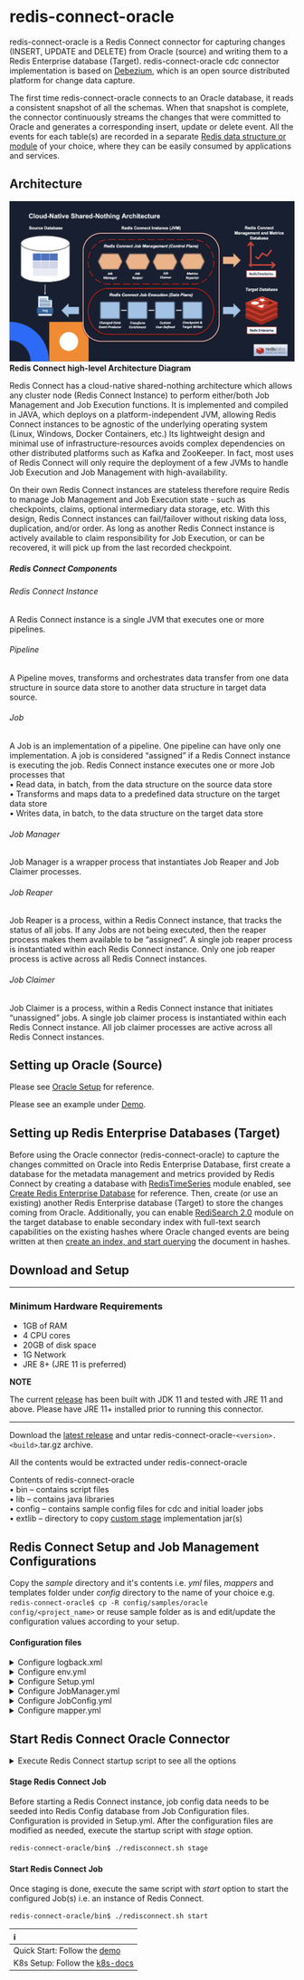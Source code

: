 # redis-connect-oracle

redis-connect-oracle is a Redis Connect connector for capturing changes (INSERT, UPDATE and DELETE) from Oracle (source) and writing them to a Redis Enterprise database (Target). redis-connect-oracle cdc connector implementation is based on <a href="https://debezium.io/documentation/reference/stable/connectors/oracle.html" target="_blank">Debezium</a>, which is an open source distributed platform for change data capture.

The first time redis-connect-oracle connects to an Oracle database, it reads a consistent snapshot of all the schemas.
When that snapshot is complete, the connector continuously streams the changes that were committed to Oracle and generates a corresponding insert, update or delete event.
All the events for each table(s) are recorded in a separate [Redis data structure or module](../../docs/writers.md) of your choice, where they can be easily consumed by applications and services.

## Architecture

![Redis Connect high-level Architecture](/docs/images/RedisConnect_Arch.png)
<b>Redis Connect high-level Architecture Diagram</b>

Redis Connect has a cloud-native shared-nothing architecture which allows any cluster node (Redis Connect Instance) to perform either/both Job Management and Job Execution functions. It is implemented and compiled in JAVA, which deploys on a platform-independent JVM, allowing Redis Connect instances to be agnostic of the underlying operating system (Linux, Windows, Docker Containers, etc.) Its lightweight design and minimal use of infrastructure-resources avoids complex dependencies on other distributed platforms such as Kafka and ZooKeeper. In fact, most uses of Redis Connect will only require the deployment of a few JVMs to handle Job Execution and Job Management with high-availability.

<p>
On their own Redis Connect instances are stateless therefore require Redis to manage Job Management and Job Execution state - such as checkpoints, claims, optional intermediary data storage, etc. With this design, Redis Connect instances can fail/failover without risking data loss, duplication, and/or order. As long as another Redis Connect instance is actively available to claim responsibility for Job Execution, or can be recovered, it will pick up from the last recorded checkpoint.

<h5>Redis Connect Components</h5>

<h6>Redis Connect Instance</h6>
<p>A Redis Connect instance is a single JVM that executes one or more pipelines.

<h6>Pipeline</h6>
<p>A Pipeline moves, transforms and orchestrates data transfer from one data structure in source data store to another data structure in target data source.

<h6>Job</h6>
<p>A Job is an implementation of a pipeline. One pipeline can have only one implementation. A job is considered “assigned” if a Redis Connect instance is executing the job. Redis Connect instance executes one or more Job processes that
<br>• Read data, in batch, from the data structure on the source data store
<br>• Transforms and maps data to a predefined data structure on the target data store
<br>• Writes data, in batch, to the data structure on the target data store

<h6>Job Manager</h6>
<p>Job Manager is a wrapper process that instantiates Job Reaper and Job Claimer processes.

<h6>Job Reaper</h6>
<p>Job Reaper is a process, within a Redis Connect instance, that tracks the status of all jobs. If any Jobs are not being executed, then the reaper process makes them available to be “assigned”. A single job reaper process is instantiated within each Redis Connect instance. Only one job reaper process is active across all Redis Connect instances.

<h6>Job Claimer</h6>
<p>Job Claimer is a process, within a Redis Connect instance that initiates “unassigned” jobs. A single job claimer process is instantiated within each Redis Connect instance. All job claimer processes are active across all Redis Connect instances.

## Setting up Oracle (Source)

Please see <a href="https://debezium.io/documentation/reference/stable/connectors/oracle.html#setting-up-oracle" target="_blank">Oracle Setup</a> for reference.

Please see an example under [Demo](demo/setup_oracle.sh).

## Setting up Redis Enterprise Databases (Target)

Before using the Oracle connector (redis-connect-oracle) to capture the changes committed on Oracle into Redis Enterprise Database, first create a database for the metadata management and metrics provided by Redis Connect by creating a database with [RedisTimeSeries](https://redislabs.com/modules/redis-timeseries/) module enabled, see [Create Redis Enterprise Database](https://docs.redislabs.com/latest/rs/administering/creating-databases/#creating-a-new-redis-database) for reference. Then, create (or use an existing) another Redis Enterprise database (Target) to store the changes coming from Oracle. Additionally, you can enable [RediSearch 2.0](https://redislabs.com/blog/introducing-redisearch-2-0/) module on the target database to enable secondary index with full-text search capabilities on the existing hashes where Oracle changed events are being written at then [create an index, and start querying](https://oss.redislabs.com/redisearch/Commands/) the document in hashes.

## Download and Setup

---

### Minimum Hardware Requirements

* 1GB of RAM
* 4 CPU cores
* 20GB of disk space
* 1G Network
* JRE 8+ (JRE 11 is preferred)

**NOTE**

The current [release](https://github.com/redis-field-engineering/redis-connect-dist/releases) has been built with JDK 11 and tested with JRE 11 and above. Please have JRE 11+ installed prior to running this connector.

---

Download the [latest release](https://github.com/redis-field-engineering/redis-connect-dist/releases) and untar redis-connect-oracle-`<version>.<build>`.tar.gz archive.

All the contents would be extracted under redis-connect-oracle

Contents of redis-connect-oracle
<br>• bin – contains script files
<br>• lib – contains java libraries
<br>• config – contains sample config files for cdc and initial loader jobs
<br>• extlib – directory to copy [custom stage](https://github.com/redis-field-engineering/redis-connect-custom-stage-demo) implementation jar(s)

## Redis Connect Setup and Job Management Configurations

Copy the _sample_ directory and it's contents i.e. _yml_ files, _mappers_ and templates folder under _config_ directory to the name of your choice e.g. `redis-connect-oracle$ cp -R config/samples/oracle config/<project_name>` or reuse sample folder as is and edit/update the configuration values according to your setup.

#### Configuration files

<details><summary>Configure logback.xml</summary>
<p>

#### logging configuration file.

### Sample logback.xml under redis-connect-oracle/config folder

```xml
<configuration debug="true" scan="true" scanPeriod="15 seconds">

    <property name="LOG_REDIS_CONNECT_PATH" value="logs/redis-connect.log"/>
    <property name="LOG_REDIS_CONNECT_MANAGER_PATH" value="logs/redis-connect-manager.log"/>
    <property name="LOG_REDIS_CONNECT_HEARTBEAT_PATH" value="logs/redis-connect-heartbeat.log"/>

    <appender name="REDIS_CONNECT_HEARTBEAT" class="ch.qos.logback.core.rolling.RollingFileAppender">
        <file>${LOG_REDIS_CONNECT_HEARTBEAT_PATH}</file>
        <rollingPolicy class="ch.qos.logback.core.rolling.SizeAndTimeBasedRollingPolicy">
            <fileNamePattern>logs/archived/redis-connect-heartbeat.%d{yyyy-MM-dd}.%i.log.gz</fileNamePattern>
            <!-- each archived file, size max 10MB -->
            <maxFileSize>10MB</maxFileSize>
            <!-- total size of all archive files, if total size > 20GB, it will delete old archived file -->
            <totalSizeCap>20GB</totalSizeCap>
            <!-- 60 days to keep -->
            <maxHistory>60</maxHistory>
        </rollingPolicy>
        <encoder>
            <pattern>%d %p %c{1.} [%t] %m%n</pattern>
        </encoder>
    </appender>
    <appender name="REDIS_CONNECT_MANAGER" class="ch.qos.logback.core.rolling.RollingFileAppender">
        <file>${LOG_REDIS_CONNECT_MANAGER_PATH}</file>
        <rollingPolicy class="ch.qos.logback.core.rolling.SizeAndTimeBasedRollingPolicy">
            <fileNamePattern>logs/archived/redis-connect-manager.%d{yyyy-MM-dd}.%i.log.gz</fileNamePattern>
            <!-- each archived file, size max 10MB -->
            <maxFileSize>10MB</maxFileSize>
            <!-- total size of all archive files, if total size > 20GB, it will delete old archived file -->
            <totalSizeCap>20GB</totalSizeCap>
            <!-- 60 days to keep -->
            <maxHistory>60</maxHistory>
        </rollingPolicy>
        <encoder>
            <pattern>%d %p %c{1.} [%t] %m%n</pattern>
        </encoder>
    </appender>
    <appender name="REDIS_CONNECT" class="ch.qos.logback.core.rolling.RollingFileAppender">
        <file>${LOG_REDIS_CONNECT_PATH}</file>
        <rollingPolicy class="ch.qos.logback.core.rolling.SizeAndTimeBasedRollingPolicy">
            <fileNamePattern>logs/archived/app.%d{yyyy-MM-dd}.%i.log.gz</fileNamePattern>
            <!-- each archived file, size max 10MB -->
            <maxFileSize>10MB</maxFileSize>
            <!-- total size of all archive files, if total size > 20GB, it will delete old archived file -->
            <totalSizeCap>20GB</totalSizeCap>
            <!-- 60 days to keep -->
            <maxHistory>60</maxHistory>
        </rollingPolicy>
        <encoder>
            <pattern>%d %p %c{1.} [%t] %m%n</pattern>
        </encoder>
    </appender>
    <appender name="CONSOLE" class="ch.qos.logback.core.ConsoleAppender">
        <withJansi>true</withJansi>
        <encoder>
            <pattern>%d{HH:mm:ss.SSS} [%thread] %highlight(%-5level) %cyan(%logger{36}) - %msg%n</pattern>
        </encoder>
    </appender>

    <logger name="redis-connect-heartbeat" level="INFO" additivity="false">
        <appender-ref ref="REDIS_CONNECT_HEARTBEAT"/>
        <appender-ref ref="CONSOLE" />
    </logger>
    <logger name="redis-connect-manager" level="INFO" additivity="false">
        <appender-ref ref="REDIS_CONNECT_MANAGER"/>
        <appender-ref ref="CONSOLE" />
    </logger>
    <logger name="redis-connect" level="INFO" additivity="false">
        <appender-ref ref="REDIS_CONNECT"/>
        <appender-ref ref="CONSOLE" />
    </logger>
    <logger name="io.netty" level="OFF" additivity="false">
        <appender-ref ref="REDIS_CONNECT"/>
        <appender-ref ref="CONSOLE" />
    </logger>
    <logger name="io.lettuce" level="OFF" additivity="false">
        <appender-ref ref="REDIS_CONNECT"/>
        <appender-ref ref="CONSOLE" />
    </logger>
    <logger name="com.zaxxer" level="OFF" additivity="false">
        <appender-ref ref="REDIS_CONNECT"/>
        <appender-ref ref="CONSOLE"/>
    </logger>
    <logger name="io.debezium" level="INFO" additivity="false">
        <appender-ref ref="REDIS_CONNECT"/>
        <appender-ref ref="CONSOLE"/>
    </logger>
    <logger name="org.apache.kafka" level="OFF" additivity="false">
        <appender-ref ref="REDIS_CONNECT"/>
        <appender-ref ref="CONSOLE"/>
    </logger>
    <logger name="org.springframework" level="OFF" additivity="false">
        <appender-ref ref="REDIS_CONNECT"/>
        <appender-ref ref="CONSOLE"/>
    </logger>

    <root>
        <appender-ref ref="REDIS_CONNECT"/>
        <appender-ref ref="REDIS_CONNECT_MANAGER"/>
        <appender-ref ref="REDIS_CONNECT_HEARTBEAT"/>
    </root>

</configuration>
```

</p>
</details>

<details><summary>Configure env.yml</summary>
<p>

#### Environment configuration file with source and target connection information.

Redis URI syntax is described [here](https://github.com/lettuce-io/lettuce-core/wiki/Redis-URI-and-connection-details#uri-syntax).

### Sample env.yml under redis-connect-oracle/config/samples/oracle folder. Any of these fields (values) can be replaced by environment variables.

```yml
connections:
  - id: jobConfigConnection
    type: Redis
    url: redis://${REDISCONNECT_TARGET_USERNAME}:${REDISCONNECT_TARGET_PASSWORD}@127.0.0.1:14001
  - id: targetConnection
    type: Redis
    url: redis://${REDISCONNECT_TARGET_USERNAME}:${REDISCONNECT_TARGET_PASSWORD}@127.0.0.1:14000
  - id: metricsConnection
    type: Redis
    url: redis://${REDISCONNECT_TARGET_USERNAME}:${REDISCONNECT_TARGET_PASSWORD}@127.0.0.1:14001
  - id: RDBConnection
    type: RDB
    name: RedisConnect #database pool name
    database: ORCLCDB #database
    database.pdb.name: ORCLPDB1 # Don't use this property for non-CDB installation
    url: "jdbc:oracle:thin:@127.0.0.1:1521/ORCLCDB?oracle.net.disableOob=true"
    host: 127.0.0.1
    port: 1521
    username: c##rcuser #LogMiner user
    password: rcpwd
  - id: RDBMetadataConnection
    type: RDB
    name: RedisConnect #database pool name
    database: ORCLPDB1 #database
    url: "jdbc:oracle:thin:@127.0.0.1:1521/ORCLPDB1"
    host: 127.0.0.1
    port: 1521
    username: hr #Schema user
    password: hr
```

</p>
</details>

<details><summary>Configure Setup.yml</summary>
<p>

#### Environment level configurations.

### Sample Setup.yml under redis-connect-oracle/config/samples/oracle folder

```yml
connectionId: jobConfigConnection
job:
  metrics:
    connectionId: metricsConnection
    retentionInHours: 12
    keys:
      - key: "HR:EMPLOYEES:C:Throughput"
        retentionInHours: 4
        labels:
          schema: HR
          table: EMPLOYEES
          op: C
      - key: "HR:EMPLOYEES:U:Throughput"
        retentionInHours: 4
        labels:
          schema: HR
          table: EMPLOYEES
          op: U
      - key: "HR:EMPLOYEES:D:Throughput"
        retentionInHours: 4
        labels:
          schema: HR
          table: EMPLOYEES
          op: D
      - key: "HR:EMPLOYEES:Latency"
        retentionInHours: 4
        labels:
          schema: HR
          table: EMPLOYEES
  jobConfig:
    - name: RedisConnect-Oracle
      config: JobConfig.yml
      variables:
        database: RedisConnect
        sourceValueTranslator: SOURCE_RECORD_TO_OP_TRANSLATOR
```

</p>
</details>

<details><summary>Configure JobManager.yml</summary>
<p>

#### Configuration for Job Reaper and Job Claimer processes.

### Sample JobManager.yml under redis-connect-oracle/config/samples/oracle folder

```yml
connectionId: jobConfigConnection
metricsReporter:
  - REDIS_TS_METRICS_REPORTER
```

</p>
</details>

<details><summary>Configure JobConfig.yml</summary>
<p>

#### Job level details. Please see [writers](../../docs/writers.md) for other write stage usages.

### Sample JobConfig.yml under redis-connect-oracle/config/samples/oracle folder

You can have one or more JobConfig.yml (or with any name e.g. JobConfig-<table_name>.yml) and specify them in the Setup.yml under jobConfig: tag. If specifying more than one table (as below) then make sure maxNumberOfJobs: tag under JobManager.yml is set accordingly e.g. if maxNumberOfJobs: tag is set to 2 then Redis Connect will start 2 cdc jobs under the same JVM instance. If the workload is more, and you want to spread out (scale) the cdc jobs then create multiple JobConfig's and specify them in the Setup.yml under jobConfig: tag.

```yml
jobId: ${jobId}
producerConfig:
  producerId: LOG_MINER_EVENT_PRODUCER
  connectionId: RDBConnection
  metaConnectionId: RDBMetadataConnection
  tables:
    - HR.EMPLOYEES #schema.table
    #- HR.JOBS
  metricsEnabled: false
pipelineConfig:
  eventTranslator: "${sourceValueTranslator}"
  checkpointConfig:
    providerId: RDB_SQL_CHECKPOINT_READER
    connectionId: targetConnection
    checkpoint: "${jobId}-${database}"
    rdbType: "oracle"
  stages:
    HashWriteStage:
      handlerId: REDIS_HASH_WRITER
      connectionId: targetConnection
      metricsEnabled: false
      prependTableNameToKeys: true
      deleteOnKeyUpdate: true
      async: true
    CheckpointStage:
      handlerId: REDIS_HASH_CHECKPOINT_WRITER
      connectionId: targetConnection
      metricEnabled: false
      async: true
      checkpoint: "${jobId}-${database}"
```

</p>
</details>

<details><summary>Configure mapper.yml</summary>
<p>

#### mapper configuration file.

### Sample mapper.yml under redis-connect-oracle/config/samples/oracle/mappers folder

```yml
schema: HR # Schema name e.g. dbo. One mapper file per schema and you can have multiple tables in the same mapper file as long as schema is same, otherwise create multiple mapper files e.g. mapper1.xml, mapper2.xml or <table_name>.xml etc. under mappers folder of your config dir.
tables:
  - table: EMPLOYEES # employees table under hr schema
    mapper:
      id: employees
      processorID: employees
      publishBefore: false # publishBefore - Global setting, that specifies if before values have to be published for all columns. This setting could be overridden at each column level
      passThrough: false
      columns:
        - src: EMPLOYEE_ID # key column on the source employees table
          target: EMPLOYEE_ID
          type: INT
          publishBefore: false
        - src: FIRST_NAME
          target: FName
        - src: LAST_NAME
          target: LName
        - src: EMAIL
          target: Email
        - src: JOB_ID
          target: JobId
        - src: SALARY
          target: Salary
          type: DOUBLE
  - table: JOBS
    mapper:
      id: Jobs
      processorID: Jobs
      publishBefore: false
      passThrough: true
      columns:
        - src: JOB_ID
          target: JobId
          type: INT
```

If you don't need any transformation of source columns then you can simply use passThrough option and you don't need to explicitly map each source columns to Redis target data structure.

```yml
schema: HR # Schema name e.g. dbo. One mapper file per schema and you can have multiple tables in the same mapper file as long as schema is same, otherwise create multiple mapper files e.g. mapper1.xml, mapper2.xml or <table_name>.xml etc. under mappers folder of your config dir.
tables:
  - table: EMPLOYEES # employees table under hr schema
    mapper:
      id: employees
      processorID: employees
      publishBefore: false # publishBefore - Global setting, that specifies if before values have to be published for all columns. This setting could be overridden at each column level
      passThrough: true # set it to true if you don't need to map individual columns. You always need to have the key column mappings.
      columns:
        - src: EMPLOYEE_ID # key column on the source employees table
          target: EMPLOYEE_ID
          type: INT
          publishBefore: false
  - table: JOBS
    mapper:
      id: Jobs
      processorID: Jobs
      publishBefore: false
      passThrough: true
      columns:
        - src: JOB_ID
          target: JobId
          type: INT
```

</p>
</details>

## Start Redis Connect Oracle Connector

<details><summary>Execute Redis Connect startup script to see all the options</summary>
<p>

```bash
redis-connect-oracle/bin$ ./redisconnect.sh    
-------------------------------
Redis Connect startup script.
*******************************
Please ensure that the value of REDISCONNECT_CONFIG points to the correct config directory in /home/viragtripathi/redis-connect-oracle/bin/redisconnect.conf before executing any of the options below
*******************************
Usage: [-h|cli|stage|start]
options:
-h: Print this help message and exit.
cli: starts redis-connect-cli.
stage: clean and stage redis database with cdc or initial loader job configurations.
start: start Redis Connect instance with provided cdc or initial loader job configurations.
-------------------------------
```

</p>
</details>

<h4>Stage Redis Connect Job</h4>
Before starting a Redis Connect instance, job config data needs to be seeded into Redis Config database from Job Configuration files. Configuration is provided in Setup.yml. After the configuration files are modified as needed, execute the startup script with <i>stage</i> option.

```bash
redis-connect-oracle/bin$ ./redisconnect.sh stage
```

<h4>Start Redis Connect Job</h4>
Once staging is done, execute the same script with <i>start</i> option to start the configured Job(s) i.e. an instance of Redis Connect.

```bash
redis-connect-oracle/bin$ ./redisconnect.sh start
```

| ℹ️                                          |
|:--------------------------------------------|
| Quick Start: Follow the [demo](demo)        |
| K8s Setup: Follow the [k8s-docs](k8s-docs)  |
